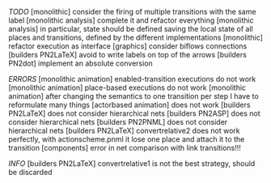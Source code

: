 *TODO*
[monolithic] consider the firing of multiple transitions with the same label
[monolithic analysis] complete it and refactor everything
[monolithic analysis] in particular, state should be defined saving the local state of all places and transitions, defined by the different implementations
[monolithic] refactor execution as interface
[graphics] consider biflows connections
[builders PN2LaTeX] avoid to write labels on top of the arrows
[builders PN2dot] implement an absolute conversion

*ERRORS*
[monolithic animation] enabled-transition executions do not work
[monolithic animation] place-based executions do not work
[monolithic animation] after changing the semantics to one transition per step I have to reformulate many things
[actorbased animation] does not work
[builders PN2LaTeX] does not consider hierarchical nets
[builders PN2ASP] does not consider hierarchical nets
[builders PN2PNML] does not consider hierarchical nets
[builders PN2LaTeX] convertrelative2 does not work perfectly, with actionscheme.pnml it lose one place and attach it to the transition
[components] error in net comparison with link transitions!!!

*INFO*
[builders PN2LaTeX] convertrelative1 is not the best strategy, should be discarded

